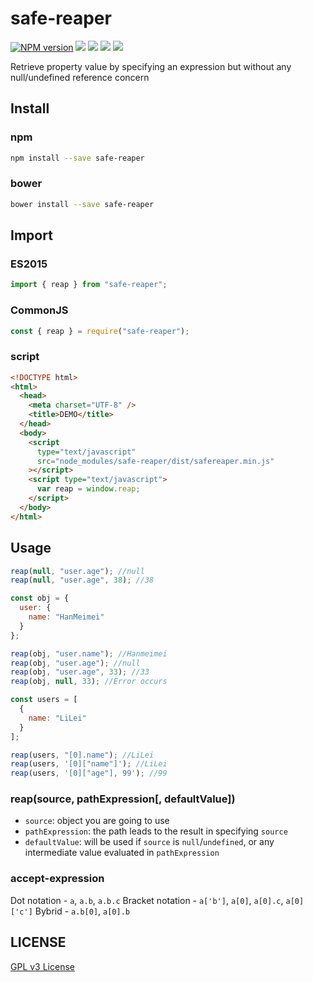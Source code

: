 # safe-reaper

[![NPM version][npm-image]][npm-url]
![][travis-url]
![][david-url]
![][dt-url]
![][license-url]

Retrieve property value by specifying an expression but without any null/undefined reference concern

## Install

### npm

```bash
npm install --save safe-reaper
```

### bower

```bash
bower install --save safe-reaper
```

## Import

### ES2015

```javascript
import { reap } from "safe-reaper";
```

### CommonJS

```javascript
const { reap } = require("safe-reaper");
```

### script

```html
<!DOCTYPE html>
<html>
  <head>
    <meta charset="UTF-8" />
    <title>DEMO</title>
  </head>
  <body>
    <script
      type="text/javascript"
      src="node_modules/safe-reaper/dist/safereaper.min.js"
    ></script>
    <script type="text/javascript">
      var reap = window.reap;
    </script>
  </body>
</html>
```

## Usage

```javascript
reap(null, "user.age"); //null
reap(null, "user.age", 38); //38

const obj = {
  user: {
    name: "HanMeimei"
  }
};

reap(obj, "user.name"); //Hanmeimei
reap(obj, "user.age"); //null
reap(obj, "user.age", 33); //33
reap(obj, null, 33); //Error occurs

const users = [
  {
    name: "LiLei"
  }
];

reap(users, "[0].name"); //LiLei
reap(users, '[0]["name"]'); //LiLei
reap(users, '[0]["age"], 99'); //99
```

### reap(source, pathExpression[, defaultValue])

- `source`: object you are going to use
- `pathExpression`: the path leads to the result in specifying `source`
- `defaultValue`: will be used if `source` is `null`/`undefined`, or any intermediate value evaluated in `pathExpression`

### accept-expression

Dot notation - `a`, `a.b`, `a.b.c`
Bracket notation - `a['b']`, `a[0]`, `a[0].c`, `a[0]['c']`
Bybrid - `a.b[0]`, `a[0].b`

## LICENSE

[GPL v3 License](https://raw.githubusercontent.com/leftstick/safe-reaper/master/LICENSE)

[npm-url]: https://npmjs.org/package/safe-reaper
[npm-image]: https://badge.fury.io/js/safe-reaper.png
[travis-url]: https://api.travis-ci.org/leftstick/safe-reaper.svg?branch=master
[david-url]: https://david-dm.org/leftstick/safe-reaper.png
[dt-url]: https://img.shields.io/npm/dt/safe-reaper.svg
[license-url]: https://img.shields.io/npm/l/safe-reaper.svg
